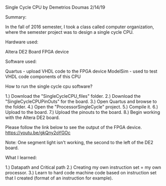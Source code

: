 Single Cycle CPU          by Demetrios Doumas 2/14/19


Summary:

In the fall of 2016 semester, I took a class called computer organization, where the semester project was to 
design a single cycle CPU.


Hardware used:

Altera DE2 Board FPGA device

Software used:

Quartus -  upload VHDL code to the FPGA device
ModelSim - used to test VHDL code components of this CPU



How to run the single cycle cpu software?

1.) Download the "SingleCycleCPU_files" folder.
2.) Download the "SingleCycleCPUPinOuts" for the board.
3.) Open Quartus and browse to the folder.
4.) Open the "ProcessorSingleCycle" project.
5.) Compile it.
6.) Upload to the board.
7.) Upload the pinouts to the board.
8.) Begin working with the Altera DE2 board.



Please follow the link below to see the output of the FPGA device.
https://youtu.be/gkQny2oYGOc

Note:
One segment light isn't working, the second to the left of the DE2 board.


What I learned: 

1.) Datapath and Critical path 
2.) Creating my own instruction set = my own processor.
3.) Learn to hard code machine code based on instruction set that I created 
    (format of an instruction for example).